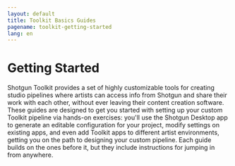 ```yaml
---
layout: default
title: Toolkit Basics Guides
pagename: toolkit-getting-started
lang: en
---
```


# Getting Started

Shotgun Toolkit provides a set of highly customizable tools for creating studio pipelines where artists can access info from Shotgun and share their work with each other, without ever leaving their content creation software. These guides are designed to get you started with setting up your custom Toolkit pipeline via hands-on exercises: you'll use the Shotgun Desktop app to generate an editable configuration for your project, modify settings on existing apps, and even add Toolkit apps to different artist environments, getting you on the path to designing your custom pipeline. Each guide builds on the ones before it, but they include instructions for jumping in from anywhere. 
